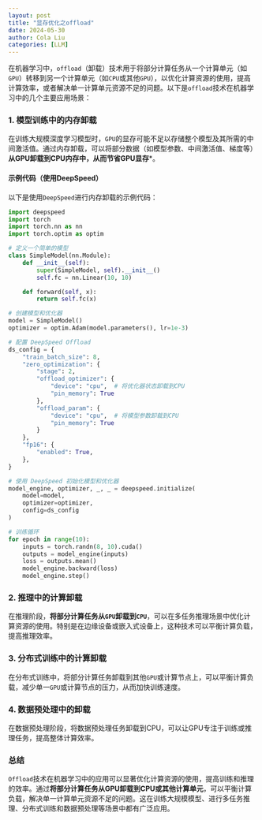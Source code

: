 ```yaml
---
layout: post
title: "显存优化之offload"
date: 2024-05-30
author: Cola Liu
categories: [LLM]
---
```



在机器学习中，`offload`（卸载）技术用于将部分计算任务从一个计算单元（如`GPU`）转移到另一个计算单元（如`CPU`或其他`GPU`），以优化计算资源的使用，提高计算效率，或者解决单一计算单元资源不足的问题。以下是`offload`技术在机器学习中的几个主要应用场景：

### 1. **模型训练中的内存卸载**

在训练大规模深度学习模型时，`GPU`的显存可能不足以存储整个模型及其所需的中间激活值。通过内存卸载，可以将部分数据（如模型参数、中间激活值、梯度等）**从GPU卸载到CPU内存中，从而节省GPU显存***。

#### 示例代码（使用DeepSpeed）

以下是使用`DeepSpeed`进行内存卸载的示例代码：

```python
import deepspeed
import torch
import torch.nn as nn
import torch.optim as optim

# 定义一个简单的模型
class SimpleModel(nn.Module):
    def __init__(self):
        super(SimpleModel, self).__init__()
        self.fc = nn.Linear(10, 10)

    def forward(self, x):
        return self.fc(x)

# 创建模型和优化器
model = SimpleModel()
optimizer = optim.Adam(model.parameters(), lr=1e-3)

# 配置 DeepSpeed Offload
ds_config = {
    "train_batch_size": 8,
    "zero_optimization": {
        "stage": 2,
        "offload_optimizer": {
            "device": "cpu",  # 将优化器状态卸载到CPU
            "pin_memory": True
        },
        "offload_param": {
            "device": "cpu",  # 将模型参数卸载到CPU
            "pin_memory": True
        }
    },
    "fp16": {
        "enabled": True,
    },
}

# 使用 DeepSpeed 初始化模型和优化器
model_engine, optimizer, _, _ = deepspeed.initialize(
    model=model,
    optimizer=optimizer,
    config=ds_config
)

# 训练循环
for epoch in range(10):
    inputs = torch.randn(8, 10).cuda()
    outputs = model_engine(inputs)
    loss = outputs.mean()
    model_engine.backward(loss)
    model_engine.step()
```

### 2. **推理中的计算卸载**

在推理阶段，**将部分计算任务从`GPU`卸载到`CPU`**，可以在多任务推理场景中优化计算资源的使用。特别是在边缘设备或嵌入式设备上，这种技术可以平衡计算负载，提高推理效率。

### 3. **分布式训练中的计算卸载**

在分布式训练中，将部分计算任务卸载到其他`GPU`或计算节点上，可以平衡计算负载，减少单一`GPU`或计算节点的压力，从而加快训练速度。

### 4. **数据预处理中的卸载**

在数据预处理阶段，将数据预处理任务卸载到CPU，可以让GPU专注于训练或推理任务，提高整体计算效率。

### 总结

`Offload`技术在机器学习中的应用可以显著优化计算资源的使用，提高训练和推理的效率。通过**将部分计算任务从GPU卸载到CPU或其他计算单元**，可以平衡计算负载，解决单一计算单元资源不足的问题。这在训练大规模模型、进行多任务推理、分布式训练和数据预处理等场景中都有广泛应用。